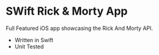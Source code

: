 # SWift Rick & Morty App

Full Featured iOS app showcasing the Rick And Morty API.

- Written in Swift
- Unit Tested

